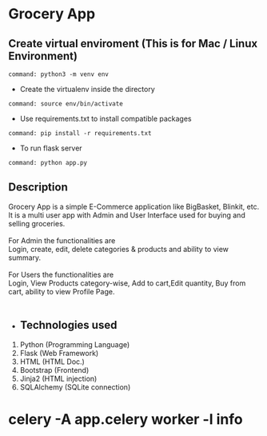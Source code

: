 # Grocery App
## Create virtual enviroment (This is for Mac / Linux Environment)
```
command: python3 -m venv env
```
- Create the virtualenv inside the directory
```
command: source env/bin/activate
```
- Use requirements.txt to install compatible packages
```
command: pip install -r requirements.txt
```
- To run flask server
```
command: python app.py
```

## Description
Grocery App is a simple E-Commerce application like BigBasket, Blinkit, etc. It is a multi user app with
Admin and User Interface used for buying and selling groceries.<br><br> For Admin the functionalities are <br> Login, create, edit, delete categories & products and ability to view summary.<br><br> 
For Users the functionalities are <br> Login, View Products category-wise, Add to cart,Edit quantity, Buy from cart, ability to view Profile Page.<br><br>
- ## Technologies used
1. Python (Programming Language)
2. Flask (Web Framework)
3. HTML (HTML Doc.)
4. Bootstrap (Frontend)
5. Jinja2 (HTML injection)
6. SQLAlchemy (SQLite connection)


# celery -A app.celery worker -l info
